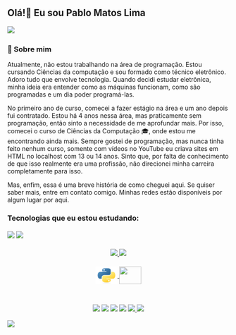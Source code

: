  ## Olá!👋 Eu sou Pablo Matos Lima

![](https://komarev.com/ghpvc/?username=pablomtlima-github-username&color=blue&style=plastic)

<h3>🚀 Sobre mim</h3>
<p>Atualmente, não estou trabalhando na área de programação. Estou cursando Ciências da computação e sou formado como técnico eletrônico. Adoro tudo que envolve tecnologia. Quando decidi estudar eletrônica, minha ideia era entender como as máquinas funcionam, como são programadas e um dia poder programá-las. 
</p>
<p>No primeiro ano de curso, comecei a fazer estágio na área e um ano depois fui contratado. Estou há 4 anos nessa área, mas praticamente sem programação, então sinto a necessidade de me aprofundar mais. Por isso, comecei o curso de Ciências da Computação 🎓, onde estou me encontrando ainda mais. Sempre gostei de programação, mas nunca tinha feito nenhum curso, somente com vídeos no YouTube eu criava sites em HTML no localhost com 13 ou 14 anos. Sinto que, por falta de conhecimento de que isso realmente era uma profissão, não direcionei minha carreira completamente para isso. 
<p>Mas, enfim, essa é uma breve história de como cheguei aqui. Se quiser saber mais, entre em contato comigo. Minhas redes estão disponíveis por algum lugar por aqui.
</p>

<h3>Tecnologias que eu estou estudando:

<div>
<br>
<img src="https://img.shields.io/badge/Python-3776AB?style=for-the-badge&logo=python&logoColor=white">
<img src="https://img.shields.io/badge/JavaScript-F7DF1E?style=for-the-badge&logo=javascript&logoColor=black">
<br>
<br>
</div>
<div align="center">
<a href="https://github.com/pablomtlima">
<img height="170em" src="https://github-readme-stats.vercel.app/api?username=pablomtlima&locale=pt-br&show_icons=true&theme=tokyonight&include_all_commits=true&count_private=true"/>
<img height="170em" src="https://github-readme-stats.vercel.app/api/top-langs/?username=pablomtlima&locale=pt-br&theme=tokyonight&card_width=10&layout=compact)](https://github.com/pablomtlima/github-readme-stats"/)>
</div>
  
<div align="center" valign="top" tyle="display: inline_block"><br>
<img align="center" height="40" width="50" src="https://raw.githubusercontent.com/devicons/devicon/master/icons/python/python-original.svg">
<img align="center" height="40" width="50" src="https://cdn.jsdelivr.net/gh/devicons/devicon/icons/javascript/javascript-original.svg">
          
</div>

 #
<div align="center"> 
<a href="https://discord.gg/" target="_blank"><img src="https://img.shields.io/badge/Discord-7289DA?style=for-the-badge&logo=discord&logoColor=white" target="_blank"></a> 
<a href = "mailto:pablomtlima1@gmail.com"><img src="https://img.shields.io/badge/-Gmail-%23333?style=for-the-badge&logo=gmail&logoColor=white" target="_blank"></a>
<a href="https://www.linkedin.com/in/pablo-matos-lima-953312163/" target="_blank"><img src="https://img.shields.io/badge/-LinkedIn-%230077B5?style=for-the-badge&logo=linkedin&logoColor=white" target="_blank"></a>
<a href="https://wa.me/5561998246789?text=Ol%C3%A1+vi+seu+perfil+no+GitHub%21"><img src="https://img.shields.io/badge/WhatsApp-25D366?style=for-the-badge&logo=whatsapp&logoColor=white"></a>
<a href="https://t.me/pablomtlima"><img src="https://img.shields.io/badge/Telegram-2CA5E0?style=for-the-badge&logo=telegram&logoColor=white"</a>
<a href="https://www.instagram.com/pablo_matoslima/" target="_blank"><img src="https://img.shields.io/badge/-Instagram-%23E4405F?style=for-the-badge&logo=instagram&logoColor=white" target="_blank"></a>
</div>

![](https://hit.yhype.me/github/profile?user_id=78696750)

